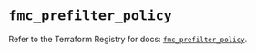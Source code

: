 # `fmc_prefilter_policy`

Refer to the Terraform Registry for docs: [`fmc_prefilter_policy`](https://registry.terraform.io/providers/ciscodevnet/fmc/1.5.2/docs/resources/prefilter_policy).
